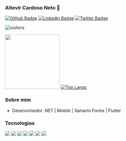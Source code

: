 ### Altevir Cardoso Neto 👋
[![Github Badge](https://img.shields.io/badge/-Github-000?style=flat-square&logo=Github&logoColor=white&link=https://github.com/Altevir)](https://github.com/Altevir) 
[![Linkedin Badge](https://img.shields.io/badge/-LinkedIn-blue?style=flat-square&logo=Linkedin&logoColor=white&link=https://www.linkedin.com/in/altevir-cardoso-neto-178b8432/)](https://www.linkedin.com/in/altevir-cardoso-neto-178b8432/)
[![Twitter Badge](https://img.shields.io/badge/-Twitter-blue?style=flat-square&logo=Twitter&logoColor=white&link=https://twitter.com/AltevirNeto/)](https://twitter.com/AltevirNeto/)

![visitors](https://visitor-badge.glitch.me/badge?page_id=page.id)

<img height="180em" src="https://github-readme-stats.vercel.app/api?username=Altevir&show_icons=true&hide_border=true&count_private=true&include_all_commits=true&hide=contribs" /> [![Top Langs](https://github-readme-stats.vercel.app/api/top-langs/?username=Altevir&layout=compact)](https://github.com/Altevir/github-readme-stats)

### Sobre mim

- Desenvolvedor .NET | Mobile | Xamarin Forms | Flutter

### Tecnologias

![](https://img.shields.io/badge/Code-CSharp-informational?style=flat&logo=csharp&logoColor=white&color=1e88e5)
![](https://img.shields.io/badge/Code-Dart-informational?style=flat&logo=dart&logoColor=white&color=1e88e5)
![](https://img.shields.io/badge/Code-Xamarin-informational?style=flat&logo=xamarin&logoColor=white&color=1e88e5)
![](https://img.shields.io/badge/Code-Flutter-informational?style=flat&logo=flutter&logoColor=white&color=1e88e5)
![](https://img.shields.io/badge/Database-SQLServer-informational?style=flat&logo=sql&logoColor=white&color=1e88e5)
![](https://img.shields.io/badge/Database-MySql-informational?style=flat&logo=mysql&logoColor=white&color=1e88e5)
![](https://img.shields.io/badge/Database-SQLite-informational?style=flat&logo=sqlite&logoColor=white&color=1e88e5)
